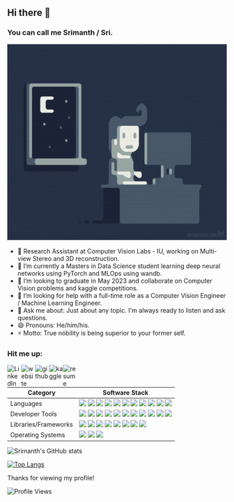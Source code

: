 ## Hi there 👋
### You can call me Srimanth / Sri.

<p align="center">
    <a href="https://giphy.com/gifs/night-programming-programmer-xUA7bdpLxQhsSQdyog?utm_source=iframe&utm_medium=embed&utm_campaign=Embeds&utm_term=" target="_blank"><img src="./assets/chill_coding.gif" width="700px" height="450px"/>
    </a>
</p>

- 🌱 Research Assistant at Computer Vision Labs - IU, working on Multi-view Stereo and 3D reconstruction.
- 🔭 I’m currently a Masters in Data Science student learning deep neural networks using PyTorch and MLOps using wandb.
- 👯 I’m looking to graduate in May 2023 and collaborate on Computer Vision problems and kaggle competitions.
- 🤔 I’m looking for help with a full-time role as a Computer Vision Engineer / Machine Learning Engineer.
- 💬 Ask me about: Just about any topic. I'm always ready to listen and ask questions.
- 😄 Pronouns: He/him/his.
- ⚡ Motto: True nobility is being superior to your former self.

### Hit me up:

<a href="https://www.linkedin.com/in/asrimanth/" target="_blank">
    <img align="left" alt="LinkedIn" src="https://cdn.jsdelivr.net/gh/devicons/devicon/icons/linkedin/linkedin-original.svg" width="32px"/>
</a>
<a href="https://mlzealot.github.io/" target="_blank">
    <img align="left" alt="website" src="https://www.svgrepo.com/show/259645/web-search.svg" width="32px"/>
</a>
<a href="https://github.com/asrimanth" target="_blank">
    <img align="left" alt="github" src="https://www.svgrepo.com/show/416517/code-github-hosting.svg" width="32px"/>
</a>
<a href="https://www.kaggle.com/srimanth98" target="_blank">
    <img align="left" alt="kaggle" src="https://cdn.jsdelivr.net/gh/devicons/devicon/icons/kaggle/kaggle-original.svg" width="32px"/>
</a>
<a href="https://github.com/mlzealot/mlzealot.github.io/blob/main/src/assets/Resume_DS_2022.pdf" target="_blank">
    <img align="left" alt="resume" src="https://www.svgrepo.com/show/397165/page-facing-up.svg" width="32px"/>
</a>
<br />
<br />

| Category             | Software Stack |
|----------------------|----------------|
| Languages            |<img src="https://cdn.jsdelivr.net/gh/devicons/devicon/icons/python/python-original.svg" width="32px"/>&nbsp;<img src="https://cdn.jsdelivr.net/gh/devicons/devicon/icons/java/java-original.svg" width="32px"/>&nbsp;<img src="https://www.svgrepo.com/show/388730/terminal.svg" width="32px"/>&nbsp;<img src="https://cdn.jsdelivr.net/gh/devicons/devicon/icons/rstudio/rstudio-original.svg" width="32px"/>&nbsp;<img src="https://cdn.jsdelivr.net/gh/devicons/devicon/icons/postgresql/postgresql-original.svg" width="32px"/>&nbsp;<img src="https://cdn.jsdelivr.net/gh/devicons/devicon/icons/mongodb/mongodb-original.svg" width="32px"/>&nbsp;<img src="https://cdn.jsdelivr.net/gh/devicons/devicon/icons/javascript/javascript-plain.svg" width="32px"/>&nbsp;<img src="https://cdn.jsdelivr.net/gh/devicons/devicon/icons/react/react-original.svg" width="32px"/>&nbsp;<img src="https://cdn.jsdelivr.net/gh/devicons/devicon/icons/d3js/d3js-original.svg" width="32px"/>&nbsp;<img src="https://cdn.jsdelivr.net/gh/devicons/devicon/icons/c/c-original.svg" width="32px"/>&nbsp;<img src="https://cdn.jsdelivr.net/gh/devicons/devicon/icons/cplusplus/cplusplus-original.svg" width="32px"/>|
| Developer Tools      |<img src="https://cdn.jsdelivr.net/gh/devicons/devicon/icons/docker/docker-plain-wordmark.svg" width="32px"/>&nbsp;<img src="https://cdn.jsdelivr.net/gh/devicons/devicon/icons/npm/npm-original-wordmark.svg" width="32px"/>&nbsp;<img src="https://cdn.jsdelivr.net/gh/devicons/devicon/icons/git/git-original.svg" width="32px"/>&nbsp;<img src="https://www.svgrepo.com/show/42448/linux.svg" width="32px"/>&nbsp;<img src="https://cdn.jsdelivr.net/gh/devicons/devicon/icons/jupyter/jupyter-original.svg" width="32px"/>&nbsp;<img src="https://cdn.jsdelivr.net/gh/devicons/devicon/icons/vscode/vscode-original.svg" width="32px"/>&nbsp;<img src="https://cdn.jsdelivr.net/gh/devicons/devicon/icons/jetbrains/jetbrains-original.svg" width="32px"/>&nbsp;<img src="https://cdn.jsdelivr.net/gh/devicons/devicon/icons/jira/jira-original.svg" width="32px"/>&nbsp;<img src="https://cdn.jsdelivr.net/gh/devicons/devicon/icons/android/android-plain.svg" width="32px"/>&nbsp;<img src="https://cdn.jsdelivr.net/gh/devicons/devicon/icons/androidstudio/androidstudio-original.svg" width="32px"/>&nbsp;<img src="https://cdn.jsdelivr.net/gh/devicons/devicon/icons/slack/slack-original.svg" width="32px"/>|
| Libraries/Frameworks |<img src="https://cdn.jsdelivr.net/gh/devicons/devicon/icons/opencv/opencv-original.svg" width="32px"/>&nbsp;<img src="https://cdn.jsdelivr.net/gh/devicons/devicon/icons/pytorch/pytorch-original.svg" width="32px"/>&nbsp;<img src="https://avatars.githubusercontent.com/u/58386951?s=200&v=4" width="32px"/>&nbsp;<img src="https://upload.wikimedia.org/wikipedia/commons/0/05/Scikit_learn_logo_small.svg" width="62px"/>&nbsp;<img src="https://cdn.jsdelivr.net/gh/devicons/devicon/icons/numpy/numpy-original.svg" width="32px"/>&nbsp;<img src="https://cdn.jsdelivr.net/gh/devicons/devicon/icons/pandas/pandas-original-wordmark.svg" width="32px"/>&nbsp;<img src="https://seaborn.pydata.org/_images/logo-tall-lightbg.svg" width="32px"/>&nbsp;<img src="https://cdn.jsdelivr.net/gh/devicons/devicon/icons/anaconda/anaconda-original.svg" width="32px"/>|
| Operating Systems    |<img src="https://cdn.jsdelivr.net/gh/devicons/devicon/icons/windows8/windows8-original.svg" width="32px"/>&nbsp;<img src="https://www.svgrepo.com/show/25162/apple.svg" width="32px"/>&nbsp;<img src="https://cdn.jsdelivr.net/gh/devicons/devicon/icons/ubuntu/ubuntu-plain.svg" width="32px"/>|

![Srimanth's GitHub stats](https://github-readme-stats.vercel.app/api?username=asrimanth&show_icons=true&theme=dracula)

[![Top Langs](https://github-readme-stats.vercel.app/api/top-langs/?username=asrimanth&layout=compact&theme=dracula)](https://github.com/anuraghazra/github-readme-stats)

Thanks for viewing my profile!

![Profile Views](https://komarev.com/ghpvc/?username=asrimanth)

